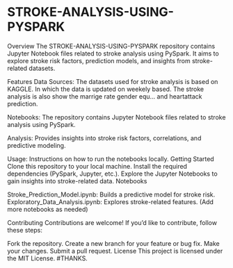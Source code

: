 # STROKE-ANALYSIS-USING-PYSPARK

Overview
The STROKE-ANALYSIS-USING-PYSPARK repository contains Jupyter Notebook files related to stroke analysis using PySpark. It aims to explore stroke risk factors, prediction models, and insights from stroke-related datasets.

Features
Data Sources: The datasets used for stroke analysis is based on KAGGLE. In which the data is updated on weekely based. The stroke analysis is also show the marrige rate gender equ... and heartattack prediction.

Notebooks: The repository contains Jupyter Notebook files related to stroke analysis using PySpark.

Analysis: Provides insights into stroke risk factors, correlations, and predictive modeling.

Usage: Instructions on how to run the notebooks locally.
Getting Started
Clone this repository to your local machine.
Install the required dependencies (PySpark, Jupyter, etc.).
Explore the Jupyter Notebooks to gain insights into stroke-related data.
Notebooks

Stroke_Prediction_Model.ipynb: Builds a predictive model for stroke risk.
Exploratory_Data_Analysis.ipynb: Explores stroke-related features.
(Add more notebooks as needed)


Contributing
Contributions are welcome! If you’d like to contribute, follow these steps:

Fork the repository.
Create a new branch for your feature or bug fix.
Make your changes.
Submit a pull request.
License
This project is licensed under the MIT License.
#THANKS.
